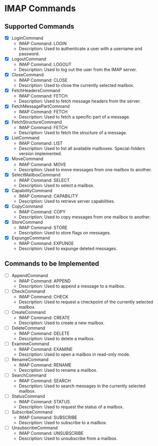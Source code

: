 # IMAP Commands

## Supported Commands
- [x] LoginCommand
  - IMAP Command: LOGIN
  - Description: Used to authenticate a user with a username and password.
- [x] LogoutCommand
  - IMAP Command: LOGOUT
  - Description: Used to log out the user from the IMAP server.
- [x] CloseCommand
  - IMAP Command: CLOSE
  - Description: Used to close the currently selected mailbox.
- [x] FetchHeadersCommand
  - IMAP Command: FETCH
  - Description: Used to fetch message headers from the server.
- [x] FetchMessagePartCommand
  - IMAP Command: FETCH
  - Description: Used to fetch a specific part of a message.
- [x] FetchStructureCommand
  - IMAP Command: FETCH
  - Description: Used to fetch the structure of a message.
- [x] ListCommand
  - IMAP Command: LIST
  - Description: Used to list all available mailboxes. Special-folders version implemented.
- [x] MoveCommand
  - IMAP Command: MOVE
  - Description: Used to move messages from one mailbox to another.
- [x] SelectMailboxCommand
  - IMAP Command: SELECT
  - Description: Used to select a mailbox.
- [x] CapabilityCommand
  - IMAP Command: CAPABILITY
  - Description: Used to retrieve server capabilities.
- [x] CopyCommand
  - IMAP Command: COPY
  - Description: Used to copy messages from one mailbox to another.
- [x] StoreCommand
  - IMAP Command: STORE
  - Description: Used to store flags on messages.
- [x] ExpungeCommand
  - IMAP Command: EXPUNGE
  - Description: Used to expunge deleted messages.

## Commands to be Implemented
- [ ] AppendCommand
  - IMAP Command: APPEND
  - Description: Used to append a message to a mailbox.
- [ ] CheckCommand
  - IMAP Command: CHECK
  - Description: Used to request a checkpoint of the currently selected mailbox.
- [ ] CreateCommand
  - IMAP Command: CREATE
  - Description: Used to create a new mailbox.
- [ ] DeleteCommand
  - IMAP Command: DELETE
  - Description: Used to delete a mailbox.
- [ ] ExamineCommand
  - IMAP Command: EXAMINE
  - Description: Used to open a mailbox in read-only mode.
- [ ] RenameCommand
  - IMAP Command: RENAME
  - Description: Used to rename a mailbox.
- [ ] SearchCommand
  - IMAP Command: SEARCH
  - Description: Used to search messages in the currently selected mailbox.
- [ ] StatusCommand
  - IMAP Command: STATUS
  - Description: Used to request the status of a mailbox.
- [ ] SubscribeCommand
  - IMAP Command: SUBSCRIBE
  - Description: Used to subscribe to a mailbox.
- [ ] UnsubscribeCommand
  - IMAP Command: UNSUBSCRIBE
  - Description: Used to unsubscribe from a mailbox.
